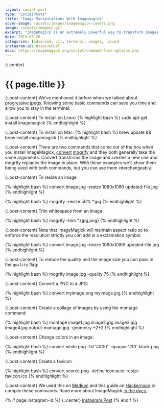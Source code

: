 ```yaml
---
layout: social-post
type: "SocialPosts"
title: "Image Manipulations With Imagemagick"
cover-image: /assets/images/imagemagick-covers.png
image: /assets/images/.gif
excerpt: "ImageMagick is an extremely powerful way to transform images from the command line."
date: 2019-05-20
categories: [advanced, cli, terminal, images, linux]
instagram-id: BxspvJxCUYT
docs: https://imagemagick.org/script/command-line-options.php
---
```

{:.center}
# {{ page.title }}

{:.post-content}
We’ve mentioned it before when we talked about [progressive jpegs](social-posts/progressive-jpeg-images/). Knowing some 
basic commands can save you time and allow you to stay in the terminal.

{:.post-content}
To install on Linux:
{% highlight bash %}
sudo apt-get install imagemagick
{% endhighlight %}

{:.post-content}
To install on Mac:
{% highlight bash %}
brew update && brew install imagemagick
{% endhighlight %}

{:.post-content}
There are two commands that come out of the box when you install ImageMagick, 
<a href="https://www.imagemagick.org/script/convert.php" target="_blank">convert</a> <a href="https://www.imagemagick.org/script/convert.php" target="_blank">mogrify</a>
and they both generally take the same arguments. Convert transforms the image 
and creates a new one and mogrify replaces the image in place. With these examples
we'll show them being used with both commands, but you can use them interchangeably.

{:.post-content}
To resize an image

{% highlight bash %}
convert image.jpg -resize 1080x1080 updated-file.jpg
{% endhighlight %}

{% highlight bash %}
mogrify -resize 50% *.jpg 
{% endhighlight %}

{:.post-content}
Trim whitespace from an image

{% highlight bash %}
mogrify -trim *.{jpg,png}
{% endhighlight %}


{:.post-content}
Note that ImageMagick will maintain aspect ratio so to enforce the resolution strictly
you can add in a exclamation symbol:

{% highlight bash %}
convert image.jpg -resize 1080x1080! updated-file.jpg
{% endhighlight %}

{:.post-content}
To reduce the quality and the image size you can pass in the `quality` flag:

{% highlight bash %}
mogrify image.jpg -quality 75
{% endhighlight %}

{:.post-content}
Convert a PNG to a JPG:

{% highlight bash %}
convert myimage.png myimage.jpg
{% endhighlight %}

{:.post-content}
Create a collage of images by using the montage command:

{% highlight bash %}
montage image1.jpg image2.jpg image3.jpg image4.jpg output-montage.jpg -geometry +2+2
{% endhighlight %}

{:.post-content}
Change colors in an image:

{% highlight bash %}
convert white.png -fill '#000' -opaque '#fff' black.png
{% endhighlight %}

{:.post-content}
Create a favicon

{% highlight bash %}
convert source.png -define icon:auto-resize favicon.ico
{% endhighlight %}

{:.post-content}
We used this on <a href="https://medium.com/@contactsunny/a-few-basic-but-powerful-imagemagick-commands-b5809b0a1076" target="_blank">Medium</a>
and this guide on <a href="https://hackernoon.com/save-time-by-transforming-images-in-the-command-line-c63c83e53b17" target="_blank">Hackernoon</a>
to compile these commands. Read more about ImageMagick <a href="{{page.docs}}" target="_blank">in the docs.</a>

{% if page.instagram-id %}
{:.center}
<a class="insta-link" href="https://www.instagram.com/p/{{page.instagram-id}}" target="_blank">Instagram Post</a>
{% endif %}
